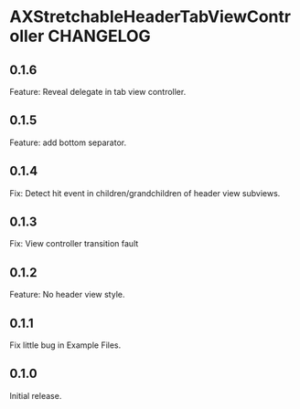 # AXStretchableHeaderTabViewController CHANGELOG

## 0.1.6

Feature: Reveal delegate in tab view controller.

## 0.1.5

Feature: add bottom separator.

## 0.1.4

Fix: Detect hit event in children/grandchildren of header view subviews.

## 0.1.3

Fix: View controller transition fault

## 0.1.2

Feature: No header view style.

## 0.1.1

Fix little bug in Example Files.

## 0.1.0

Initial release.
